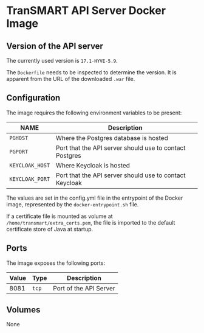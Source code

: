 # TranSMART API Server Docker Image

## Version of the API server
The currently used version is `17.1-HYVE-5.9`.

The `Dockerfile` needs to be inspected to determine the version. It
is apparent from the URL of the downloaded `.war` file.

## Configuration

The image requires the following environment variables to be present:

NAME            | Description
----------------|--------------------------------------------------------
`PGHOST`        | Where the Postgres database is hosted
`PGPORT`        | Port that the API server should use to contact Postgres
`KEYCLOAK_HOST` | Where Keycloak is hosted
`KEYCLOAK_PORT` | Port that the API server should use to contact Keycloak

The values are set in the config.yml file in the entrypoint of the Docker image,
represented by the `docker-entrypoint.sh` file.

If a certificate file is mounted as volume at `/home/transmart/extra_certs.pem`,
the file is imported to the default certificate store of Java at startup. 

## Ports

The image exposes the following ports:

Value    | Type  | Description
---------|-------|-----------------
8081     | `tcp` | Port of the API Server  


## Volumes
None
